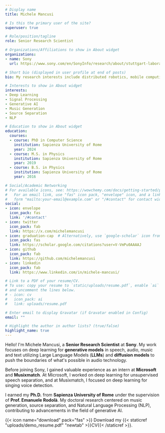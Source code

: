 ```yaml
---
# Display name
title: Michele Mancusi

# Is this the primary user of the site?
superuser: true

# Role/position/tagline
role: Senior Research Scientist

# Organizations/Affiliations to show in About widget
organizations:
- name: Sony
  url: https://www.sony.com/en/SonyInfo/research/about/stuttgart-laboratory1/

# Short bio (displayed in user profile at end of posts)
bio: My research interests include distributed robotics, mobile computing and programmable matter.

# Interests to show in About widget
interests:
- Deep Learning
- Signal Processing
- Generative AI
- Music Generation
- Source Separation
- NLP

# Education to show in About widget
education:
  courses:
  - course: PhD in Computer Science
    institution: Sapienza University of Rome
    year: 2024
  - course: M.S. in Physics
    institution: Sapienza University of Rome
    year: 2019
  - course: B.S. in Physics
    institution: Sapienza University of Rome
    year: 2016

# Social/Academic Networking
# For available icons, see: https://wowchemy.com/docs/getting-started/page-builder/#icons
#   For an email link, use "fas" icon pack, "envelope" icon, and a link in the
#   form "mailto:your-email@example.com" or "/#contact" for contact widget.
social:
- icon: envelope
  icon_pack: fas
  link: '/#contact'
- icon: twitter
  icon_pack: fab
  link: https://x.com/michelemancusi
- icon: graduation-cap  # Alternatively, use `google-scholar` icon from `ai` icon pack
  icon_pack: fas
  link: https://scholar.google.com/citations?user=V-VmPu0AAAAJ
- icon: github
  icon_pack: fab
  link: https://github.com/michelemancusi
- icon: linkedin
  icon_pack: fab
  link: https://www.linkedin.com/in/michele-mancusi/

# Link to a PDF of your resume/CV.
# To use: copy your resume to `static/uploads/resume.pdf`, enable `ai` icons in `params.toml`, 
# and uncomment the lines below.
# - icon: cv
#   icon_pack: ai
#   link: uploads/resume.pdf

# Enter email to display Gravatar (if Gravatar enabled in Config)
email: ""

# Highlight the author in author lists? (true/false)
highlight_name: true
---
```


Hello! I'm Michele Mancusi, a **Senior Research Scientist** at **Sony**. My work focuses on deep learning for **generative models** in speech, audio, music and text utilizing Large Language Models (**LLMs**) and **diffusion models** to push the boundaries of what's possible in audio technology.

Before joining Sony, I gained valuable experience as an intern at **Microsoft** and **Musixmatch**. At Microsoft, I worked on deep learning for unsupervised speech separation, and at Musixmatch, I focused on deep learning for singing voice detection.

I earned my **Ph.D.** from **Sapienza University of Rome** under the supervision of **Prof. Emanuele Rodolà**. My doctoral research centered on music generation, source separation, and Natural Language Processing (NLP), contributing to advancements in the field of generative AI.

{{< icon name="download" pack="fas" >}} Download my {{< staticref "uploads/demo_resume.pdf" "newtab" >}}CV{{< /staticref >}}.
